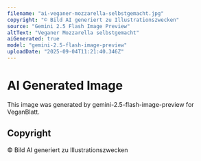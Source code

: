 ```yaml
---
filename: "ai-veganer-mozzarella-selbstgemacht.jpg"
copyright: "© Bild AI generiert zu Illustrationszwecken"
source: "Gemini 2.5 Flash Image Preview"
altText: "Veganer Mozzarella selbstgemacht"
aiGenerated: true
model: "gemini-2.5-flash-image-preview"
uploadDate: "2025-09-04T11:21:40.346Z"
---
```


# AI Generated Image

This image was generated by gemini-2.5-flash-image-preview for VeganBlatt.

## Copyright
© Bild AI generiert zu Illustrationszwecken
